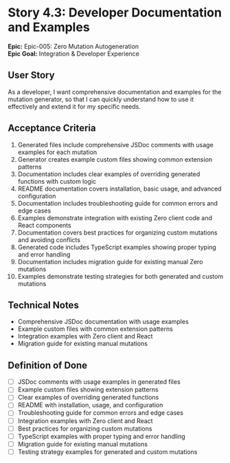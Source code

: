 # Story 4.3: Developer Documentation and Examples

**Epic:** Epic-005: Zero Mutation Autogeneration  
**Epic Goal:** Integration & Developer Experience

## User Story
As a developer,
I want comprehensive documentation and examples for the mutation generator,
so that I can quickly understand how to use it effectively and extend it for my specific needs.

## Acceptance Criteria
1. Generated files include comprehensive JSDoc comments with usage examples for each mutation
2. Generator creates example custom files showing common extension patterns
3. Documentation includes clear examples of overriding generated functions with custom logic
4. README documentation covers installation, basic usage, and advanced configuration
5. Documentation includes troubleshooting guide for common errors and edge cases
6. Examples demonstrate integration with existing Zero client code and React components
7. Documentation covers best practices for organizing custom mutations and avoiding conflicts
8. Generated code includes TypeScript examples showing proper typing and error handling
9. Documentation includes migration guide for existing manual Zero mutations
10. Examples demonstrate testing strategies for both generated and custom mutations

## Technical Notes
- Comprehensive JSDoc documentation with usage examples
- Example custom files with common extension patterns
- Integration examples with Zero client and React
- Migration guide for existing manual mutations

## Definition of Done
- [ ] JSDoc comments with usage examples in generated files
- [ ] Example custom files showing extension patterns
- [ ] Clear examples of overriding generated functions
- [ ] README with installation, usage, and configuration
- [ ] Troubleshooting guide for common errors and edge cases
- [ ] Integration examples with Zero client and React
- [ ] Best practices for organizing custom mutations
- [ ] TypeScript examples with proper typing and error handling
- [ ] Migration guide for existing manual mutations
- [ ] Testing strategy examples for generated and custom mutations